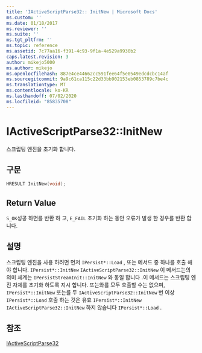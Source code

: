 ```yaml
---
title: 'IActiveScriptParse32:: InitNew | Microsoft Docs'
ms.custom: ''
ms.date: 01/18/2017
ms.reviewer: ''
ms.suite: ''
ms.tgt_pltfrm: ''
ms.topic: reference
ms.assetid: 7c77aa16-f391-4c93-9f1a-4e529a9930b2
caps.latest.revision: 3
author: mikejo5000
ms.author: mikejo
ms.openlocfilehash: 887e4ce44662cc591fee64f5e0549edcdcbc14af
ms.sourcegitcommit: 9a9c61ca115c22d33bb902153eb0853789c7be4c
ms.translationtype: MT
ms.contentlocale: ko-KR
ms.lasthandoff: 07/02/2020
ms.locfileid: "85835708"
---
```

# <a name="iactivescriptparse32initnew"></a>IActiveScriptParse32::InitNew
스크립팅 엔진을 초기화 합니다.  
  
## <a name="syntax"></a>구문  
  
```cpp
HRESULT InitNew(void);  
```  
  
## <a name="return-value"></a>Return Value  
 `S_OK`성공 하면를 반환 하 고, `E_FAIL` 초기화 하는 동안 오류가 발생 한 경우를 반환 합니다.  
  
## <a name="remarks"></a>설명  
 스크립팅 엔진을 사용 하려면 먼저 `IPersist*::Load` , 또는 메서드 중 하나를 호출 해야 합니다. `IPersist*::InitNew` `IActiveScriptParse32::InitNew` 이 메서드는의 의미 체계는 `IPersistStreamInit::InitNew` 와 동일 합니다 .이 메서드는 스크립팅 엔진 자체를 초기화 하도록 지시 합니다. 또는와를 모두 호출할 수는 없으며, `IPersist*::InitNew` 또는를 두 `IActiveScriptParse32::InitNew` 번 이상 `IPersist*::Load` 호출 하는 것은 유효 `IPersist*::InitNew` `IActiveScriptParse32::InitNew` 하지 않습니다 `IPersist*::Load` .  
  
## <a name="see-also"></a>참조  
 [IActiveScriptParse32](../../winscript/reference/iactivescriptparse32.md)